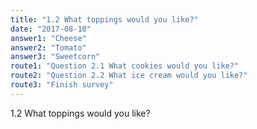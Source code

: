 ```yaml
---
title: "1.2 What toppings would you like?"
date: "2017-08-10"
answer1: "Cheese"
answer2: "Tomato"
answer3: "Sweetcorn"
route1: "Question 2.1 What cookies would you like?"
route2: "Question 2.2 What ice cream would you like?"
route3: "Finish survey"
---
```


1.2 What toppings would you like?
